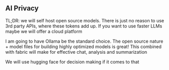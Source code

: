 
## AI Privacy

TL;DR: we will self host open source models. There is just no reason to use 3rd party APIs, where these tokens add up. If you want to use faster LLMs maybe we will offer a cloud platform 

I am going to have Ollama be the standard choice. The open source nature + model files for building highly optimized models is great! This combined with fabric will make for effective chat, analysis and summarization 

We will use hugging face for decision making if it comes to that